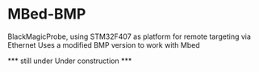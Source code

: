 # MBed-BMP
BlackMagicProbe, using STM32F407 as platform for remote targeting via Ethernet
Uses a modified BMP version to work with Mbed

*** still under Under construction ***